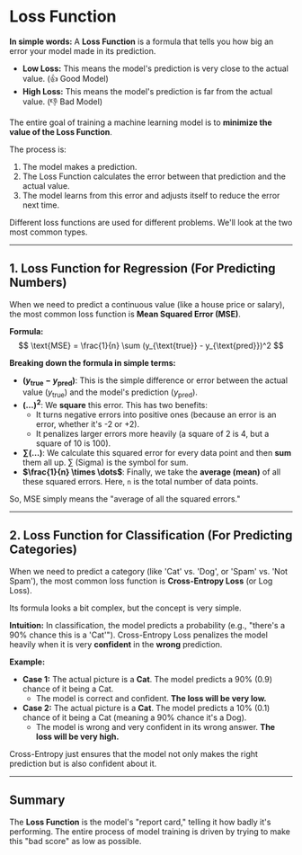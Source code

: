 # Loss Function

**In simple words:** A **Loss Function** is a formula that tells you how big an error your model made in its prediction.

-   **Low Loss:** This means the model's prediction is very close to the actual value. (👍 Good Model)
-   **High Loss:** This means the model's prediction is far from the actual value. (👎 Bad Model)

The entire goal of training a machine learning model is to **minimize the value of the Loss Function**.

The process is:
1.  The model makes a prediction.
2.  The Loss Function calculates the error between that prediction and the actual value.
3.  The model learns from this error and adjusts itself to reduce the error next time.

Different loss functions are used for different problems. We'll look at the two most common types.

---

## 1. Loss Function for Regression (For Predicting Numbers)

When we need to predict a continuous value (like a house price or salary), the most common loss function is **Mean Squared Error (MSE)**.

**Formula:**
$$
\text{MSE} = \frac{1}{n} \sum (y_{\text{true}} - y_{\text{pred}})^2
$$

**Breaking down the formula in simple terms:**

-   **$(y_{\text{true}} - y_{\text{pred}})$**: This is the simple difference or error between the actual value ($y_{\text{true}}$) and the model's prediction ($y_{\text{pred}}$).
-   **$(\dots)^2$**: We **square** this error. This has two benefits:
    -   It turns negative errors into positive ones (because an error is an error, whether it's -2 or +2).
    -   It penalizes larger errors more heavily (a square of 2 is 4, but a square of 10 is 100).
-   **$\sum(\dots)$**: We calculate this squared error for every data point and then **sum** them all up. $\sum$ (Sigma) is the symbol for sum.
-   **$\frac{1}{n} \times \dots$**: Finally, we take the **average (mean)** of all these squared errors. Here, `n` is the total number of data points.

So, MSE simply means the "average of all the squared errors."

---

## 2. Loss Function for Classification (For Predicting Categories)

When we need to predict a category (like 'Cat' vs. 'Dog', or 'Spam' vs. 'Not Spam'), the most common loss function is **Cross-Entropy Loss** (or Log Loss).

Its formula looks a bit complex, but the concept is very simple.

**Intuition:**
In classification, the model predicts a probability (e.g., "there's a 90% chance this is a 'Cat'"). Cross-Entropy Loss penalizes the model heavily when it is very **confident** in the **wrong** prediction.

**Example:**
-   **Case 1:** The actual picture is a **Cat**. The model predicts a 90% (0.9) chance of it being a Cat.
    -   The model is correct and confident. **The loss will be very low.**
-   **Case 2:** The actual picture is a **Cat**. The model predicts a 10% (0.1) chance of it being a Cat (meaning a 90% chance it's a Dog).
    -   The model is wrong and very confident in its wrong answer. **The loss will be very high.**

Cross-Entropy just ensures that the model not only makes the right prediction but is also confident about it.

---

## Summary

The **Loss Function** is the model's "report card," telling it how badly it's performing. The entire process of model training is driven by trying to make this "bad score" as low as possible.